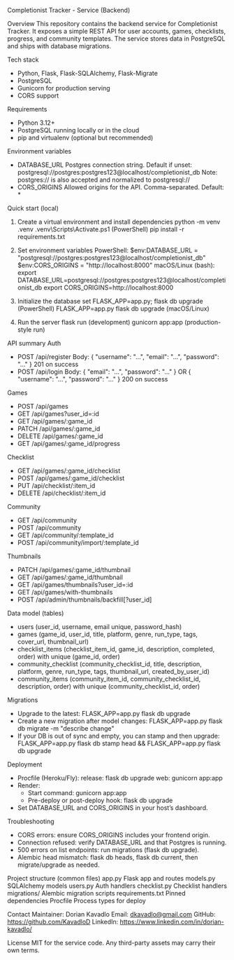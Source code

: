 Completionist Tracker - Service (Backend)

Overview
This repository contains the backend service for Completionist Tracker. It exposes a simple REST API for user accounts, games, checklists, progress, and community templates. The service stores data in PostgreSQL and ships with database migrations.

Tech stack
- Python, Flask, Flask-SQLAlchemy, Flask-Migrate
- PostgreSQL
- Gunicorn for production serving
- CORS support

Requirements
- Python 3.12+
- PostgreSQL running locally or in the cloud
- pip and virtualenv (optional but recommended)

Environment variables
- DATABASE_URL  Postgres connection string. Default if unset:
  postgresql://postgres:postgres123@localhost/completionist_db
  Note: postgres:// is also accepted and normalized to postgresql://
- CORS_ORIGINS  Allowed origins for the API. Comma-separated. Default: *

Quick start (local)
1) Create a virtual environment and install dependencies
   python -m venv .venv
   .venv\Scripts\Activate.ps1     (PowerShell)
   pip install -r requirements.txt

2) Set environment variables
   PowerShell:
     $env:DATABASE_URL = "postgresql://postgres:postgres123@localhost/completionist_db"
     $env:CORS_ORIGINS = "http://localhost:8000"
   macOS/Linux (bash):
     export DATABASE_URL=postgresql://postgres:postgres123@localhost/completionist_db
     export CORS_ORIGINS=http://localhost:8000

3) Initialize the database
   set FLASK_APP=app.py; flask db upgrade      (PowerShell)
   FLASK_APP=app.py flask db upgrade           (macOS/Linux)

4) Run the server
   flask run            (development)
   gunicorn app:app     (production-style run)

API summary
Auth
- POST /api/register
  Body: { "username": "...", "email": "...", "password": "..." }
  201 on success
- POST /api/login
  Body: { "email": "...", "password": "..." } OR { "username": "...", "password": "..." }
  200 on success

Games
- POST   /api/games
- GET    /api/games?user_id=:id
- GET    /api/games/:game_id
- PATCH  /api/games/:game_id
- DELETE /api/games/:game_id
- GET    /api/games/:game_id/progress

Checklist
- GET    /api/games/:game_id/checklist
- POST   /api/games/:game_id/checklist
- PUT    /api/checklist/:item_id
- DELETE /api/checklist/:item_id

Community
- GET    /api/community
- POST   /api/community
- GET    /api/community/:template_id
- POST   /api/community/import/:template_id

Thumbnails
- PATCH  /api/games/:game_id/thumbnail
- GET    /api/games/:game_id/thumbnail
- GET    /api/games/thumbnails?user_id=:id
- GET    /api/games/with-thumbnails
- POST   /api/admin/thumbnails/backfill[?user_id]

Data model (tables)
- users                (user_id, username, email unique, password_hash)
- games                (game_id, user_id, title, platform, genre, run_type, tags, cover_url, thumbnail_url)
- checklist_items      (checklist_item_id, game_id, description, completed, order) with unique (game_id, order)
- community_checklist  (community_checklist_id, title, description, platform, genre, run_type, tags, thumbnail_url, created_by_user_id)
- community_items      (community_item_id, community_checklist_id, description, order) with unique (community_checklist_id, order)

Migrations
- Upgrade to the latest:
  FLASK_APP=app.py flask db upgrade
- Create a new migration after model changes:
  FLASK_APP=app.py flask db migrate -m "describe change"
- If your DB is out of sync and empty, you can stamp and then upgrade:
  FLASK_APP=app.py flask db stamp head && FLASK_APP=app.py flask db upgrade

Deployment
- Procfile (Heroku/Fly):
    release: flask db upgrade
    web: gunicorn app:app
- Render:
  - Start command: gunicorn app:app
  - Pre-deploy or post-deploy hook: flask db upgrade
- Set DATABASE_URL and CORS_ORIGINS in your host’s dashboard.

Troubleshooting
- CORS errors: ensure CORS_ORIGINS includes your frontend origin.
- Connection refused: verify DATABASE_URL and that Postgres is running.
- 500 errors on list endpoints: run migrations (flask db upgrade).
- Alembic head mismatch: flask db heads, flask db current, then migrate/upgrade as needed.

Project structure (common files)
app.py               Flask app and routes
models.py            SQLAlchemy models
users.py             Auth handlers
checklist.py         Checklist handlers
migrations/          Alembic migration scripts
requirements.txt     Pinned dependencies
Procfile             Process types for deploy

Contact
Maintainer: Dorian Kavadlo
Email: dkavadlo@gmail.com
GitHub: https://github.com/KavadloD
LinkedIn: https://www.linkedin.com/in/dorian-kavadlo/

License
MIT for the service code. Any third-party assets may carry their own terms.

